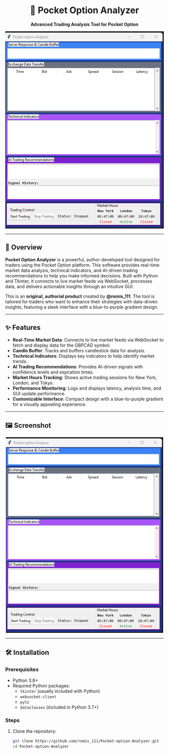 <div align="center">
  <h1>🚀 Pocket Option Analyzer</h1>
  <p><strong>Advanced Trading Analysis Tool for Pocket Option</strong></p>
  <img src="https://github.com/Rufus011/Pocket-option-Analyzer/raw/main/screenshot.png" alt="Pocket Option Analyzer Screenshot" width="600"/>
</div>

---

## 📖 Overview

**Pocket Option Analyzer** is a powerful, author-developed tool designed for traders using the Pocket Option platform. This software provides real-time market data analysis, technical indicators, and AI-driven trading recommendations to help you make informed decisions. Built with Python and Tkinter, it connects to live market feeds via WebSocket, processes data, and delivers actionable insights through an intuitive GUI.

This is an **original, authorial product** created by **@romis_111**. The tool is tailored for traders who want to enhance their strategies with data-driven insights, featuring a sleek interface with a blue-to-purple gradient design.

---

## ✨ Features

- **Real-Time Market Data**: Connects to live market feeds via WebSocket to fetch and display data for the GBPCAD symbol.
- **Candle Buffer**: Tracks and buffers candlestick data for analysis.
- **Technical Indicators**: Displays key indicators to help identify market trends.
- **AI Trading Recommendations**: Provides AI-driven signals with confidence levels and expiration times.
- **Market Hours Tracking**: Shows active trading sessions for New York, London, and Tokyo.
- **Performance Monitoring**: Logs and displays latency, analysis time, and GUI update performance.
- **Customizable Interface**: Compact design with a blue-to-purple gradient for a visually appealing experience.

---

## 🖼️ Screenshot

<div align="center">
  <img src="https://github.com/Rufus011/Pocket-option-Analyzer/raw/main/screenshot.png" alt="Pocket Option Analyzer Interface" width="500"/>
</div>

---

## 🛠️ Installation

### Prerequisites
- Python 3.8+
- Required Python packages:
  - `tkinter` (usually included with Python)
  - `websocket-client`
  - `pytz`
  - `dataclasses` (included in Python 3.7+)

### Steps
1. Clone the repository:
   ```bash
   git clone https://github.com/romis_111/Pocket-option-Analyzer.git
   cd Pocket-option-Analyzer
